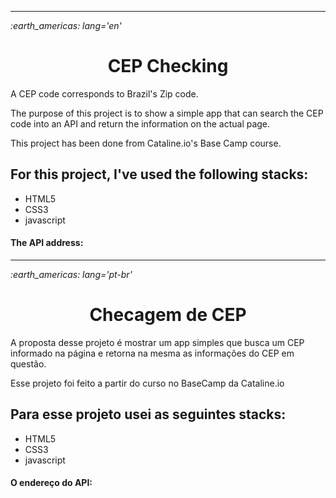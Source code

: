 ----
<p align='left'><em>:earth_americas:	 lang='en'</em><p>
<h1 align='center'>CEP Checking</h1>

A CEP code corresponds to Brazil's Zip code.

The purpose of this project is to show a simple app that can search the CEP code into an API and return the information on the actual page.

This project has been done from Cataline.io's Base Camp course.

## For this project, I've used the following stacks:
- HTML5
- CSS3
- javascript

#### The API address: 
----

<!---
<h3 align='center'><em>keep scrolling to see the preview images of the final result<em></h3>
-->

<p align='left'><em>:earth_americas: lang='pt-br'</em><p>
<h1 align='center'>Checagem de CEP</h1>

A proposta desse projeto é mostrar um app simples que busca um CEP informado na página e retorna na mesma as informações do CEP em questão.

Esse projeto foi feito a partir do curso no BaseCamp da Cataline.io

## Para esse projeto usei as seguintes stacks:
- HTML5
- CSS3
- javascript

#### O endereço do API: 
<!---
<h3 align='center'><em>continue rolando para ver as imagens do resultado final<em></h3>
-->
